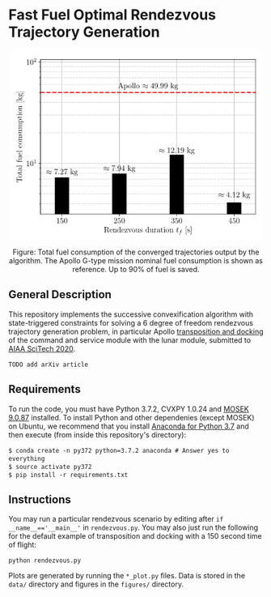 # Fast Fuel Optimal Rendezvous Trajectory Generation

<p align="center">
	<img width="500" src="/figures/readme_image.png?raw=true">
</p>
<p align="center" width="600">
Figure: Total fuel consumption of the converged trajectories output by the
algorithm. The Apollo G-type mission nominal fuel consumption is shown as
reference. Up to 90% of fuel is saved.
</p>

## General Description

This repository implements the successive convexification algorithm with
state-triggered constraints for solving a 6 degree of freedom rendezvous
trajectory generation problem, in particular Apollo [transposition and
docking](https://en.wikipedia.org/wiki/Transposition,_docking,_and_extraction)
of the command and service module with the lunar module, submitted to [AIAA
SciTech 2020](https://www.aiaa.org/SciTech).

``` 
TODO add arXiv article
```

## Requirements

To run the code, you must have Python 3.7.2, CVXPY 1.0.24 and [MOSEK
9.0.87](https://www.mosek.com/downloads/) installed. To install Python and other
dependenies (except MOSEK) on Ubuntu, we recommend that you install [Anaconda
for Python 3.7](https://www.anaconda.com/distribution/) and then execute (from
inside this repository's directory):

```
$ conda create -n py372 python=3.7.2 anaconda # Answer yes to everything
$ source activate py372
$ pip install -r requirements.txt
```

## Instructions

You may run a particular rendezvous scenario by editing after ``if
__name__=='__main__'`` in `rendezvous.py`. You may also just run the following
for the default example of transposition and docking with a 150 second time of
flight:

```
python rendezvous.py
```

Plots are generated by running the `*_plot.py` files. Data is stored in the
`data/` directory and figures in the `figures/` directory.
